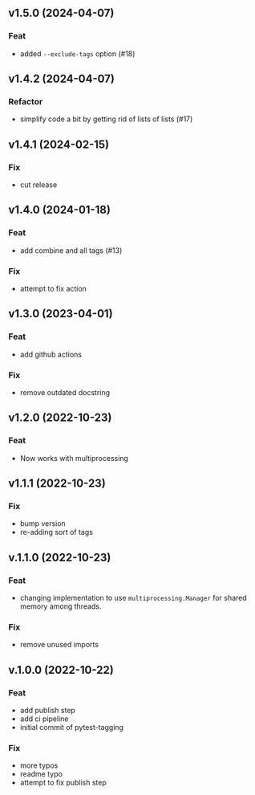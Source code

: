 ## v1.5.0 (2024-04-07)

### Feat

- added `--exclude-tags` option (#18)

## v1.4.2 (2024-04-07)

### Refactor

- simplify code a bit by getting rid of lists of lists (#17)

## v1.4.1 (2024-02-15)

### Fix

- cut release

## v1.4.0 (2024-01-18)

### Feat

- add combine and all tags (#13)

### Fix

- attempt to fix action

## v1.3.0 (2023-04-01)

### Feat

- add github actions

### Fix

- remove outdated docstring

## v1.2.0 (2022-10-23)

### Feat

- Now works with multiprocessing

## v1.1.1 (2022-10-23)

### Fix

- bump version
- re-adding sort of tags

## v.1.1.0 (2022-10-23)

### Feat

- changing implementation to use `multiprocessing.Manager` for shared memory among threads.

### Fix

- remove unused imports

## v.1.0.0 (2022-10-22)

### Feat

- add publish step
- add ci pipeline
- initial commit of pytest-tagging

### Fix

- more typos
- readme typo
- attempt to fix publish step
